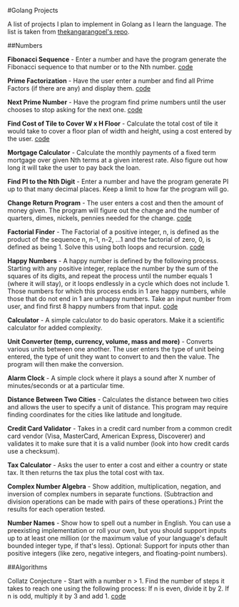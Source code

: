 
#Golang Projects

A list of projects I plan to implement in Golang as I learn the language.
The list is taken from [thekangarangoel's repo](https://github.com/thekarangoel/Projects).


##Numbers

**Fibonacci Sequence** - Enter a number and have the program generate the Fibonacci sequence to that number or to the Nth number.
[code](fibonacci/fibonacci.go)

**Prime Factorization** - Have the user enter a number and find all Prime Factors (if there are any) and display them.
[code](prime_factors.primes.go)

**Next Prime Number** - Have the program find prime numbers until the user chooses to stop asking for the next one.
[code](next_prime/primes.go)

**Find Cost of Tile to Cover W x H Floor** - Calculate the total cost of tile it would take to cover a floor plan of width and height, using a cost entered by the user.
[code](floor_cost/floor.go)

**Mortgage Calculator** - Calculate the monthly payments of a fixed term mortgage over given Nth terms at a given interest rate. Also figure out how long it will take the user to pay back the loan.

**Find PI to the Nth Digit** - Enter a number and have the program generate PI up to that many decimal places. Keep a limit to how far the program will go.

**Change Return Program** - The user enters a cost and then the amount of money given. The program will figure out the change and the number of quarters, dimes, nickels, pennies needed for the change.
[code](change/change.go)

**Factorial Finder** - The Factorial of a positive integer, n, is defined as the product of the sequence n, n-1, n-2, ...1 and the factorial of zero, 0, is defined as being 1. Solve this using both loops and recursion.
[code](factorial/fact.go)

**Happy Numbers** - A happy number is defined by the following process. Starting with any positive integer, replace the number by the sum of the squares of its digits, and repeat the process until the number equals 1 (where it will stay), or it loops endlessly in a cycle which does not include 1. Those numbers for which this process ends in 1 are happy numbers, while those that do not end in 1 are unhappy numbers. Take an input number from user, and find first 8 happy numbers from that input.
[code](happy/happy.go)

**Calculator** - A simple calculator to do basic operators. Make it a scientific calculator for added complexity.

**Unit Converter (temp, currency, volume, mass and more)** - Converts various units between one another. The user enters the type of unit being entered, the type of unit they want to convert to and then the value. The program will then make the conversion.

**Alarm Clock** - A simple clock where it plays a sound after X number of minutes/seconds or at a particular time.

**Distance Between Two Cities** - Calculates the distance between two cities and allows the user to specify a unit of distance. This program may require finding coordinates for the cities like latitude and longitude.

**Credit Card Validator** - Takes in a credit card number from a common credit card vendor (Visa, MasterCard, American Express, Discoverer) and validates it to make sure that it is a valid number (look into how credit cards use a checksum).

**Tax Calculator** - Asks the user to enter a cost and either a country or state tax. It then returns the tax plus the total cost with tax.

**Complex Number Algebra** - Show addition, multiplication, negation, and inversion of complex numbers in separate functions. (Subtraction and division operations can be made with pairs of these operations.) Print the results for each operation tested.

**Number Names** - Show how to spell out a number in English. You can use a preexisting implementation or roll your own, but you should support inputs up to at least one million (or the maximum value of your language's default bounded integer type, if that's less). Optional: Support for inputs other than positive integers (like zero, negative integers, and floating-point numbers).


##Algorithms

Collatz Conjecture - Start with a number n > 1. Find the number of steps it takes to reach one using the following process: If n is even, divide it by 2. If n is odd, multiply it by 3 and add 1.
[code](collatz/collatz.go)


